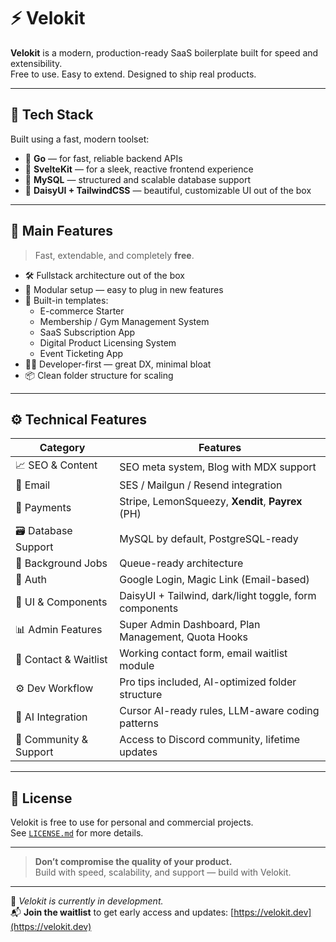 # ⚡ Velokit

**Velokit** is a modern, production-ready SaaS boilerplate built for speed and extensibility.  
Free to use. Easy to extend. Designed to ship real products.

---

## 🧱 Tech Stack

Built using a fast, modern toolset:

- 🦫 **Go** — for fast, reliable backend APIs
- 🧠 **SvelteKit** — for a sleek, reactive frontend experience
- 🐬 **MySQL** — structured and scalable database support
- 🎨 **DaisyUI + TailwindCSS** — beautiful, customizable UI out of the box

---

## 🚀 Main Features

> Fast, extendable, and completely **free**.

- 🛠️ Fullstack architecture out of the box
- 🌱 Modular setup — easy to plug in new features
- 🧩 Built-in templates:
  - E-commerce Starter
  - Membership / Gym Management System
  - SaaS Subscription App
  - Digital Product Licensing System
  - Event Ticketing App
- 🧑‍💻 Developer-first — great DX, minimal bloat
- 📦 Clean folder structure for scaling

---

## ⚙️ Technical Features

| Category                     | Features                                                                 |
|-----------------------------|--------------------------------------------------------------------------|
| 📈 SEO & Content             | SEO meta system, Blog with MDX support                                  |
| 📧 Email                    | SES / Mailgun / Resend integration                                      |
| 💸 Payments                 | Stripe, LemonSqueezy, **Xendit**, **Payrex** (PH)                        |
| 🗃️ Database Support         | MySQL by default, PostgreSQL-ready                                      |
| 🔁 Background Jobs          | Queue-ready architecture                                                |
| 🔐 Auth                    | Google Login, Magic Link (Email-based)                                  |
| 🧩 UI & Components          | DaisyUI + Tailwind, dark/light toggle, form components                  |
| 📊 Admin Features           | Super Admin Dashboard, Plan Management, Quota Hooks                     |
| 📨 Contact & Waitlist       | Working contact form, email waitlist module                             |
| ⚙️ Dev Workflow            | Pro tips included, AI-optimized folder structure                        |
| 🤖 AI Integration           | Cursor AI-ready rules, LLM-aware coding patterns                        |
| 👥 Community & Support      | Access to Discord community, lifetime updates                           |

---

## 📝 License

Velokit is free to use for personal and commercial projects.  
See [`LICENSE.md`](./LICENSE.md) for more details.

---

> **Don’t compromise the quality of your product.**  
> Build with speed, scalability, and support — build with Velokit.

---

🚧 *Velokit is currently in development.*  
📬 **Join the waitlist** to get early access and updates: [https://velokit.dev](https://velokit.dev)
